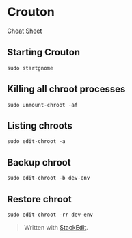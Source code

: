 # Crouton

[Cheat Sheet]([https://github.com/dnschneid/crouton/wiki/Crouton-Command-Cheat-Sheet](https://github.com/dnschneid/crouton/wiki/Crouton-Command-Cheat-Sheet))

## Starting Crouton
`sudo startgnome`

## Killing all chroot processes
`sudo unmount-chroot -af`

## Listing chroots
`sudo edit-chroot -a`

## Backup chroot
`sudo edit-chroot -b dev-env`

## Restore chroot
`sudo edit-chroot -rr dev-env`

> Written with [StackEdit](https://stackedit.io/).
<!--stackedit_data:
eyJoaXN0b3J5IjpbLTgzMTM5NDQwMSwxNDEyNzAyMDgyXX0=
-->